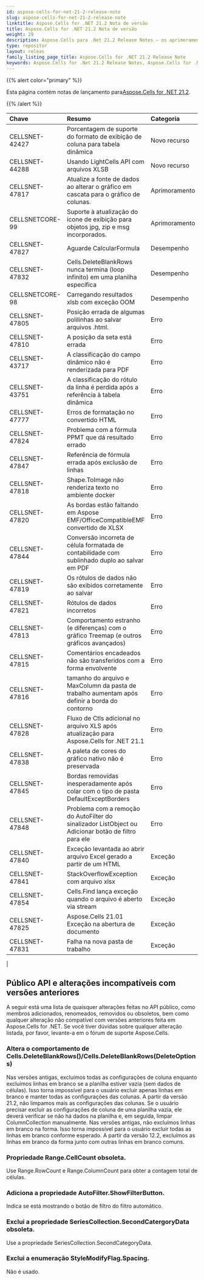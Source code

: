 ```yaml
---
id: aspose-cells-for-net-21-2-release-note
slug: aspose-cells-for-net-21-2-release-note
linktitle: Aspose.Cells for .NET 21.2 Nota de versão
title: Aspose.Cells for .NET 21.2 Nota de versão
weight: 29
description: Aspose.Cells para .Net 21.2 Release Notes – os aprimoramentos, novos recursos e correções mais recentes
type: repositor
layout: releas
family_listing_page_title: Aspose.Cells for .NET 21.2 Release Note
keywords: Aspose.Cells for .Net 21.2 Release Notes, Aspose.Cells for .Net 21.2 updates and fixe
---
```

{{% alert color="primary" %}}

 Esta página contém notas de lançamento para[Aspose.Cells for .NET 21.2](https://www.nuget.org/packages/Aspose.Cells/21.2.0).

{{% /alert %}}

|**Chave**|**Resumo**|**Categoria**|
| :- | :- | :- |
|CELLSNET-42427|Porcentagem de suporte do formato de exibição de coluna para tabela dinâmica|Novo recurso|
|CELLSNET-44288|Usando LightCells API com arquivos XLSB|Novo recurso|
|CELLSNET-47817|Atualize a fonte de dados ao alterar o gráfico em cascata para o gráfico de colunas.|Aprimoramento|
|CELLSNETCORE-99|Suporte à atualização do ícone de exibição para objetos jpg, zip e msg incorporados.|Aprimoramento|
|CELLSNET-47827|Aguarde CalcularFormula|Desempenho|
|CELLSNET-47832|Cells.DeleteBlankRows nunca termina (loop infinito) em uma planilha específica|Desempenho|
|CELLSNETCORE-98|Carregando resultados xlsb com exceção OOM|Desempenho|
|CELLSNET-47805|Posição errada de algumas polilinhas ao salvar arquivos .html.|Erro|
|CELLSNET-47810|A posição da seta está errada|Erro|
|CELLSNET-43717|A classificação do campo dinâmico não é renderizada para PDF|Erro|
|CELLSNET-43751|A classificação do rótulo da linha é perdida após a referência à tabela dinâmica|Erro|
|CELLSNET-47777|Erros de formatação no convertido HTML|Erro|
|CELLSNET-47824|Problema com a fórmula PPMT que dá resultado errado|Erro|
|CELLSNET-47847| Referência de fórmula errada após exclusão de linhas|Erro|
|CELLSNET-47818|Shape.ToImage não renderiza texto no ambiente docker|Erro|
|CELLSNET-47820|As bordas estão faltando em Aspose EMF/OfficeCompatibleEMF convertido de XLSX|Erro|
|CELLSNET-47844| Conversão incorreta de célula formatada de contabilidade com sublinhado duplo ao salvar em PDF|Erro|
|CELLSNET-47819|Os rótulos de dados não são exibidos corretamente ao salvar|Erro|
|CELLSNET-47821|Rótulos de dados incorretos|Erro|
|CELLSNET-47813| Comportamento estranho (e diferenças) com o gráfico Treemap (e outros gráficos avançados)|Erro|
|CELLSNET-47815|Comentários encadeados não são transferidos com a forma envolvente|Erro|
|CELLSNET-47816|tamanho do arquivo e MaxColumn da pasta de trabalho aumentam após definir a borda do contorno|Erro|
|CELLSNET-47828|Fluxo de Ctls adicional no arquivo XLS após atualização para Aspose.Cells for .NET 21.1|Erro|
|CELLSNET-47838|A paleta de cores do gráfico nativo não é preservada|Erro|
|CELLSNET-47845| Bordas removidas inesperadamente após colar com o tipo de pasta DefaultExceptBorders|Erro|
|CELLSNET-47848|Problema com a remoção do AutoFilter do sinalizador ListObject ou Adicionar botão de filtro para ele|Erro|
|CELLSNET-47840|Exceção levantada ao abrir arquivo Excel gerado a partir de um HTML|Exceção|
|CELLSNET-47841|StackOverflowException com arquivo xlsx|Exceção|
|CELLSNET-47854|Cells.Find lança exceção quando o arquivo é aberto via stream|Exceção|
|CELLSNET-47825| Aspose.Cells 21.01 Exceção na abertura de documento|Exceção|
|CELLSNET-47831|Falha na nova pasta de trabalho|Exceção|
|


##  **Público API e alterações incompatíveis com versões anteriores**

A seguir está uma lista de quaisquer alterações feitas no API público, como membros adicionados, renomeados, removidos ou obsoletos, bem como qualquer alteração não compatível com versões anteriores feita em Aspose.Cells for .NET. Se você tiver dúvidas sobre qualquer alteração listada, por favor, levante-a em o fórum de suporte Aspose.Cells.

###  **Altera o comportamento de Cells.DeleteBlankRows()/Cells.DeleteBlankRows(DeleteOptions)**

Nas versões antigas, excluímos todas as configurações de coluna enquanto excluímos linhas em branco se a planilha estiver vazia (sem dados de células). Isso torna impossível para o usuário excluir apenas linhas em branco e manter todas as configurações das colunas. A partir da versão 21.2, não limpamos mais as configurações das colunas. Se o usuário precisar excluir as configurações de coluna de uma planilha vazia, ele deverá verificar se não há dados na planilha e, em seguida, limpar ColumnCollection manualmente.
Nas versões antigas, não excluímos linhas em branco na forma. Isso torna impossível para o usuário excluir todas as linhas em branco conforme esperado. A partir da versão 12.2, excluímos as linhas em branco da forma junto com outras linhas em branco comuns.

###  **Propriedade Range.CellCount obsoleta.**

Use Range.RowCount e Range.ColumnCount para obter a contagem total de células.

###  **Adiciona a propriedade AutoFilter.ShowFilterButton.**

Indica se está mostrando o botão de filtro do filtro automático.

###  **Exclui a propriedade SeriesCollection.SecondCatergoryData obsoleta.**

Use a propriedade SeriesCollection.SecondCategoryData.

###  **Exclui a enumeração StyleModifyFlag.Spacing.**

Não é usado.

